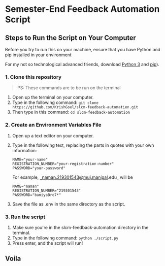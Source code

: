 # Semester-End Feedback Automation Script

## Steps to Run the Script on Your Computer
Before you try to run this on your machine, ensure that you have Python and pip installed in your environment 

For my not so technological advanced friends, download [Python 3](https://www.python.org/downloads/) and [pip](https://phoenixnap.com/kb/install-pip-windows)).

### 1. Clone this repository
> PS: These commands are to be run on the terminal 
1. Open up the terminal on your computer.
2. Type in the following command: ```git clone https://github.com/KrishGoel/slcm-feedback-automation.git```
3. Then type in this command: ```cd slcm-feedback-automation```

### 2. Create an Environment Variables File
1. Open up a text editor on your computer.
2. Type in the following text, replacing the parts in quotes with your own information:
	```
	NAME="your-name"
	REGISTRATION_NUMBER="your-registration-number"
	PASSWORD="your-password"
	```

	For example, _naman.219301543@muj.manipal.edu_ will be
	
	```
	NAME="naman"
	REGISTRATION_NUMBER="219301543"
	PASSWORD="baniyaBro7*"
	```

3. Save the file as .env in the same directory as the script.

### 3. Run the script
1. Make sure you're in the slcm-feedback-automation directory in the terminal.
2. Type in the following command: ```python ./script.py```
3. Press enter, and the script will run!

## Voila